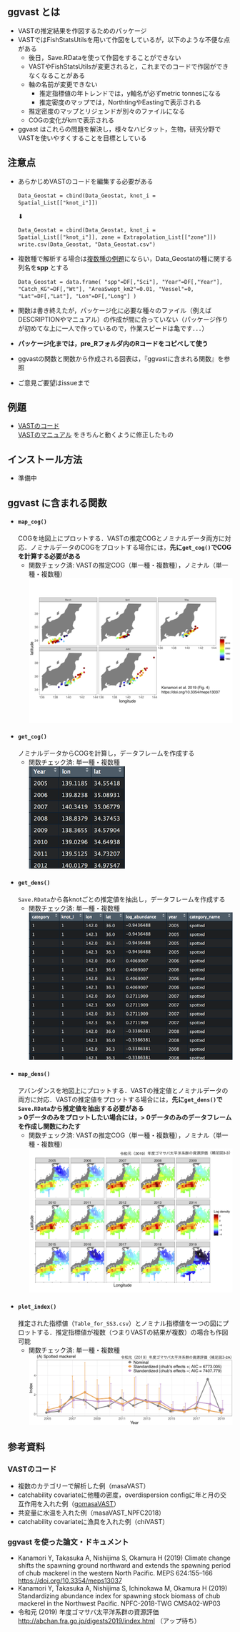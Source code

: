 ## ggvast とは
* VASTの推定結果を作図するためのパッケージ
* VASTではFishStatsUtilsを用いて作図をしているが，以下のような不便な点がある
  * 後日，Save.RDataを使って作図をすることができない
  * VASTやFishStatsUtilsが変更されると，これまでのコードで作図ができなくなることがある
  * 軸の名前が変更できない
    * 推定指標値の年トレンドでは，y軸名が必ずmetric tonnesになる
    * 推定密度のマップでは，NorthtingやEastingで表示される
  * 推定密度のマップとリジェンドが別々のファイルになる
  * COGの変化がkmで表示される    
* ggvast はこれらの問題を解決し，様々なハビタット，生物，研究分野でVASTを使いやすくすることを目標としている

## 注意点
* あらかじめVASTのコードを編集する必要がある
  ```
  Data_Geostat = cbind(Data_Geostat, knot_i = Spatial_List[["knot_i"]])
  ```

  ⬇︎

  ```
  Data_Geostat = cbind(Data_Geostat, knot_i = Spatial_List[["knot_i"]], zone = Extrapolation_List[["zone"]])
  write.csv(Data_Geostat, "Data_Geostat.csv")
  ```
* 複数種で解析する場合は[複数種の例題](https://github.com/James-Thorson-NOAA/VAST/blob/master/deprecated_examples/VAST--multispecies_example.Rmd)にならい，Data_Geostatの種に関する列名を**spp** とする
  ```
  Data_Geostat = data.frame( "spp"=DF[,"Sci"], "Year"=DF[,"Year"], "Catch_KG"=DF[,"Wt"], "AreaSwept_km2"=0.01, "Vessel"=0, "Lat"=DF[,"Lat"], "Lon"=DF[,"Long"] )
  ```


* 関数は書き終えたが，パッケージ化に必要な種々のファイル（例えばDESCRIPTIONやマニュアル）の作成が間に合っていない（パッケージ作りが初めてな上に一人で作っているので，作業スピードは亀です．．．）
* **パッケージ化までは，pre_Rフォルダ内のRコードをコピペして使う**
* ggvastの関数と関数から作成される図表は，『ggvastに含まれる関数』を参照
* ご意見ご要望はissueまで

## 例題
* [VASTのコード](https://gist.github.com/Yuki-Kanamori/42d04d6235170f27e6d7dfce589722a2)    
    [VASTのマニュアル](https://github.com/James-Thorson-NOAA/VAST/blob/master/deprecated_examples/VAST--single-species_example.Rmd) をきちんと動くように修正したもの


## インストール方法
* 準備中

## ggvast に含まれる関数
* #### `map_cog()`   
  COGを地図上にプロットする．VASTの推定COGとノミナルデータ両方に対応．ノミナルデータのCOGをプロットする場合には，**先に`get_cog()`でCOGを計算する必要がある**
  * 関数チェック済: VASTの推定COG（単一種・複数種），ノミナル（単一種・複数種）    
    ![map_cog](figures/meps_fig4.png)
* #### `get_cog()`    
  ノミナルデータからCOGを計算し，データフレームを作成する    
  * 関数チェック済: 単一種・複数種    
    ![get_cog](figures/get_cog.png)
* #### `get_dens()`    
  `Save.RData`から各knotごとの推定値を抽出し，データフレームを作成する
  * 関数チェック済: 単一種・複数種    
    ![get_dens](figures/get_dens.png)
* #### `map_dens()`    
  アバンダンスを地図上にプロットする．VASTの推定値とノミナルデータの両方に対応．VASTの推定値をプロットする場合には，**先に`get_dens()`で`Save.RData`から推定値を抽出する必要がある**    
  **> 0データのみをプロットしたい場合には，> 0データのみのデータフレームを作成し関数にわたす**
  * 関数チェック済: VASTの推定COG（単一種・複数種），ノミナル（単一種・複数種）
  ![map_dens](figures/stock_asessment_fig33.png)
* #### `plot_index()`    
  推定された指標値（`Table_for_SS3.csv`）とノミナル指標値を一つの図にプロットする．推定指標値が複数（つまりVASTの結果が複数）の場合も作図可能    
  * 関数チェック済: 単一種・複数種
  ![plot_index](figures/stock_asessment_fig32.png)

## 参考資料
### VASTのコード
* 複数のカテゴリーで解析した例（masaVAST）
* catchability covariateに他種の密度，overdispersion configに年と月の交互作用を入れた例（[gomasaVAST](https://github.com/Yuki-Kanamori/gomasaVAST)）
* 共変量に水温を入れた例（masaVAST_NPFC2018）
* catchability covariateに漁具を入れた例（chiVAST）

### ggvast を使った論文・ドキュメント
* Kanamori Y, Takasuka A, Nishijima S, Okamura H (2019) Climate change shifts the spawning ground northward and extends the spawning period of chub mackerel in the western North Pacific. MEPS 624:155–166
https://doi.org/10.3354/meps13037
* Kanamori Y, Takasuka A, Nishijima S, Ichinokawa M, Okamura H (2019) Standardizing abundance index for spawning stock biomass of chub mackerel in the Northwest Pacific. NPFC-2018-TWG CMSA02-WP03
* 令和元 (2019) 年度ゴマサバ太平洋系群の資源評価    
http://abchan.fra.go.jp/digests2019/index.html （アップ待ち）

